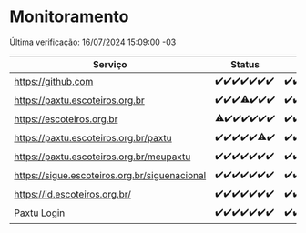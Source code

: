 # Monitoramento

Última verificação: 16/07/2024 15:09:00 -03

|Serviço|Status|Últimas 24h|
|---|---|---|
|https://github.com|<span title="2024-07-09: OK=24">✔️</span><span title="2024-07-10: OK=24">✔️</span><span title="2024-07-11: OK=24">✔️</span><span title="2024-07-12: OK=24">✔️</span><span title="2024-07-13: OK=24">✔️</span><span title="2024-07-14: OK=23">✔️</span><span title="2024-07-15: OK=17">✔️</span>|<span title="15/07/2024 15:09:00 -03 : 200">✔️</span><span title="15/07/2024 16:04:00 -03 : 200">✔️</span><span title="15/07/2024 17:07:00 -03 : 200">✔️</span><span title="15/07/2024 18:07:00 -03 : 200">✔️</span><span title="15/07/2024 19:07:00 -03 : 200">✔️</span><span title="15/07/2024 20:08:00 -03 : 200">✔️</span><span title="15/07/2024 21:34:00 -03 : 200">✔️</span><span title="15/07/2024 22:58:00 -03 : 200">✔️</span><span title="15/07/2024 23:31:00 -03 : 200">✔️</span><span title="16/07/2024 00:10:00 -03 : 200">✔️</span><span title="16/07/2024 01:09:00 -03 : 200">✔️</span><span title="16/07/2024 02:07:00 -03 : 200">✔️</span><span title="16/07/2024 03:10:00 -03 : 200">✔️</span><span title="16/07/2024 04:07:00 -03 : 200">✔️</span><span title="16/07/2024 05:10:00 -03 : 200">✔️</span><span title="16/07/2024 06:08:00 -03 : 200">✔️</span><span title="16/07/2024 07:06:00 -03 : 200">✔️</span><span title="16/07/2024 08:07:00 -03 : 200">✔️</span><span title="16/07/2024 09:12:00 -03 : 200">✔️</span><span title="16/07/2024 10:05:00 -03 : 200">✔️</span><span title="16/07/2024 11:07:00 -03 : 200">✔️</span><span title="16/07/2024 12:06:00 -03 : 200">✔️</span><span title="16/07/2024 13:07:00 -03 : 200">✔️</span><span title="16/07/2024 14:06:00 -03 : 200">✔️</span><span title="16/07/2024 15:09:00 -03 : 200">✔️</span>|
|https://paxtu.escoteiros.org.br|<span title="2024-07-09: OK=24">✔️</span><span title="2024-07-10: OK=24">✔️</span><span title="2024-07-11: OK=24">✔️</span><span title="2024-07-12: OK=23, Falhas=1">⚠️</span><span title="2024-07-13: OK=24">✔️</span><span title="2024-07-14: OK=23">✔️</span><span title="2024-07-15: OK=17">✔️</span>|<span title="15/07/2024 15:09:00 -03 : 200">✔️</span><span title="15/07/2024 16:04:00 -03 : 200">✔️</span><span title="15/07/2024 17:07:00 -03 : 200">✔️</span><span title="15/07/2024 18:07:00 -03 : 200">✔️</span><span title="15/07/2024 19:07:00 -03 : 200">✔️</span><span title="15/07/2024 20:08:00 -03 : 200">✔️</span><span title="15/07/2024 21:34:00 -03 : 200">✔️</span><span title="15/07/2024 22:58:00 -03 : 200">✔️</span><span title="15/07/2024 23:31:00 -03 : 200">✔️</span><span title="16/07/2024 00:10:00 -03 : 200">✔️</span><span title="16/07/2024 01:09:00 -03 : 200">✔️</span><span title="16/07/2024 02:07:00 -03 : 200">✔️</span><span title="16/07/2024 03:10:00 -03 : 200">✔️</span><span title="16/07/2024 04:07:00 -03 : 200">✔️</span><span title="16/07/2024 05:10:00 -03 : 200">✔️</span><span title="16/07/2024 06:08:00 -03 : 200">✔️</span><span title="16/07/2024 07:06:00 -03 : 200">✔️</span><span title="16/07/2024 08:07:00 -03 : 200">✔️</span><span title="16/07/2024 09:12:00 -03 : 200">✔️</span><span title="16/07/2024 10:05:00 -03 : 200">✔️</span><span title="16/07/2024 11:07:00 -03 : 200">✔️</span><span title="16/07/2024 12:06:00 -03 : 200">✔️</span><span title="16/07/2024 13:07:00 -03 : 200">✔️</span><span title="16/07/2024 14:06:00 -03 : 200">✔️</span><span title="16/07/2024 15:09:00 -03 : 200">✔️</span>|
|https://escoteiros.org.br|<span title="2024-07-09: OK=22, Falhas=2">⚠️</span><span title="2024-07-10: OK=24">✔️</span><span title="2024-07-11: OK=24">✔️</span><span title="2024-07-12: OK=24">✔️</span><span title="2024-07-13: OK=24">✔️</span><span title="2024-07-14: OK=23">✔️</span><span title="2024-07-15: OK=17">✔️</span>|<span title="15/07/2024 15:09:00 -03 : 200">✔️</span><span title="15/07/2024 16:04:00 -03 : 200">✔️</span><span title="15/07/2024 17:07:00 -03 : 200">✔️</span><span title="15/07/2024 18:07:00 -03 : 200">✔️</span><span title="15/07/2024 19:07:00 -03 : 200">✔️</span><span title="15/07/2024 20:08:00 -03 : 200">✔️</span><span title="15/07/2024 21:34:00 -03 : 200">✔️</span><span title="15/07/2024 22:58:00 -03 : 200">✔️</span><span title="15/07/2024 23:31:00 -03 : 200">✔️</span><span title="16/07/2024 00:10:00 -03 : 200">✔️</span><span title="16/07/2024 01:09:00 -03 : 200">✔️</span><span title="16/07/2024 02:07:00 -03 : 200">✔️</span><span title="16/07/2024 03:10:00 -03 : 200">✔️</span><span title="16/07/2024 04:07:00 -03 : 200">✔️</span><span title="16/07/2024 05:10:00 -03 : 200">✔️</span><span title="16/07/2024 06:08:00 -03 : 200">✔️</span><span title="16/07/2024 07:06:00 -03 : 200">✔️</span><span title="16/07/2024 08:07:00 -03 : 200">✔️</span><span title="16/07/2024 09:12:00 -03 : 200">✔️</span><span title="16/07/2024 10:05:00 -03 : 200">✔️</span><span title="16/07/2024 11:07:00 -03 : 200">✔️</span><span title="16/07/2024 12:06:00 -03 : 200">✔️</span><span title="16/07/2024 13:07:00 -03 : 200">✔️</span><span title="16/07/2024 14:06:00 -03 : 200">✔️</span><span title="16/07/2024 15:09:00 -03 : 200">✔️</span>|
|https://paxtu.escoteiros.org.br/paxtu|<span title="2024-07-09: OK=24">✔️</span><span title="2024-07-10: OK=24">✔️</span><span title="2024-07-11: OK=24">✔️</span><span title="2024-07-12: OK=24">✔️</span><span title="2024-07-13: OK=24">✔️</span><span title="2024-07-14: OK=22, Falhas=1">⚠️</span><span title="2024-07-15: OK=17">✔️</span>|<span title="15/07/2024 15:09:00 -03 : 200">✔️</span><span title="15/07/2024 16:04:00 -03 : 200">✔️</span><span title="15/07/2024 17:07:00 -03 : 200">✔️</span><span title="15/07/2024 18:07:00 -03 : 200">✔️</span><span title="15/07/2024 19:07:00 -03 : 200">✔️</span><span title="15/07/2024 20:08:00 -03 : 200">✔️</span><span title="15/07/2024 21:34:00 -03 : 200">✔️</span><span title="15/07/2024 22:58:00 -03 : 200">✔️</span><span title="15/07/2024 23:31:00 -03 : 200">✔️</span><span title="16/07/2024 00:10:00 -03 : 200">✔️</span><span title="16/07/2024 01:09:00 -03 : 200">✔️</span><span title="16/07/2024 02:07:00 -03 : 200">✔️</span><span title="16/07/2024 03:10:00 -03 : 200">✔️</span><span title="16/07/2024 04:07:00 -03 : 200">✔️</span><span title="16/07/2024 05:10:00 -03 : 200">✔️</span><span title="16/07/2024 06:08:00 -03 : 200">✔️</span><span title="16/07/2024 07:06:00 -03 : 200">✔️</span><span title="16/07/2024 08:07:00 -03 : 200">✔️</span><span title="16/07/2024 09:12:00 -03 : 200">✔️</span><span title="16/07/2024 10:05:00 -03 : 200">✔️</span><span title="16/07/2024 11:07:00 -03 : 200">✔️</span><span title="16/07/2024 12:06:00 -03 : 200">✔️</span><span title="16/07/2024 13:07:00 -03 : 200">✔️</span><span title="16/07/2024 14:06:00 -03 : 200">✔️</span><span title="16/07/2024 15:09:00 -03 : 200">✔️</span>|
|https://paxtu.escoteiros.org.br/meupaxtu|<span title="2024-07-09: OK=24">✔️</span><span title="2024-07-10: OK=24">✔️</span><span title="2024-07-11: OK=24">✔️</span><span title="2024-07-12: OK=24">✔️</span><span title="2024-07-13: OK=24">✔️</span><span title="2024-07-14: OK=23">✔️</span><span title="2024-07-15: OK=17">✔️</span>|<span title="15/07/2024 15:09:00 -03 : 200">✔️</span><span title="15/07/2024 16:04:00 -03 : 200">✔️</span><span title="15/07/2024 17:07:00 -03 : 200">✔️</span><span title="15/07/2024 18:07:00 -03 : 200">✔️</span><span title="15/07/2024 19:07:00 -03 : 200">✔️</span><span title="15/07/2024 20:08:00 -03 : 200">✔️</span><span title="15/07/2024 21:34:00 -03 : 200">✔️</span><span title="15/07/2024 22:58:00 -03 : 200">✔️</span><span title="15/07/2024 23:31:00 -03 : 200">✔️</span><span title="16/07/2024 00:10:00 -03 : 200">✔️</span><span title="16/07/2024 01:09:00 -03 : 200">✔️</span><span title="16/07/2024 02:07:00 -03 : 200">✔️</span><span title="16/07/2024 03:10:00 -03 : 200">✔️</span><span title="16/07/2024 04:07:00 -03 : 200">✔️</span><span title="16/07/2024 05:10:00 -03 : 200">✔️</span><span title="16/07/2024 06:08:00 -03 : 200">✔️</span><span title="16/07/2024 07:06:00 -03 : 200">✔️</span><span title="16/07/2024 08:07:00 -03 : 200">✔️</span><span title="16/07/2024 09:12:00 -03 : 200">✔️</span><span title="16/07/2024 10:05:00 -03 : 200">✔️</span><span title="16/07/2024 11:07:00 -03 : 200">✔️</span><span title="16/07/2024 12:06:00 -03 : 200">✔️</span><span title="16/07/2024 13:07:00 -03 : 200">✔️</span><span title="16/07/2024 14:06:00 -03 : 200">✔️</span><span title="16/07/2024 15:09:00 -03 : 200">✔️</span>|
|https://sigue.escoteiros.org.br/siguenacional|<span title="2024-07-09: OK=24">✔️</span><span title="2024-07-10: OK=24">✔️</span><span title="2024-07-11: OK=24">✔️</span><span title="2024-07-12: OK=24">✔️</span><span title="2024-07-13: OK=24">✔️</span><span title="2024-07-14: OK=23">✔️</span><span title="2024-07-15: OK=17">✔️</span>|<span title="15/07/2024 15:09:00 -03 : 200">✔️</span><span title="15/07/2024 16:04:00 -03 : 200">✔️</span><span title="15/07/2024 17:07:00 -03 : 200">✔️</span><span title="15/07/2024 18:07:00 -03 : 200">✔️</span><span title="15/07/2024 19:07:00 -03 : 200">✔️</span><span title="15/07/2024 20:08:00 -03 : 200">✔️</span><span title="15/07/2024 21:34:00 -03 : 200">✔️</span><span title="15/07/2024 22:58:00 -03 : 200">✔️</span><span title="15/07/2024 23:31:00 -03 : 200">✔️</span><span title="16/07/2024 00:10:00 -03 : 200">✔️</span><span title="16/07/2024 01:09:00 -03 : 200">✔️</span><span title="16/07/2024 02:07:00 -03 : 200">✔️</span><span title="16/07/2024 03:10:00 -03 : 200">✔️</span><span title="16/07/2024 04:07:00 -03 : 200">✔️</span><span title="16/07/2024 05:10:00 -03 : 200">✔️</span><span title="16/07/2024 06:08:00 -03 : 200">✔️</span><span title="16/07/2024 07:06:00 -03 : 200">✔️</span><span title="16/07/2024 08:07:00 -03 : 200">✔️</span><span title="16/07/2024 09:12:00 -03 : 200">✔️</span><span title="16/07/2024 10:05:00 -03 : 200">✔️</span><span title="16/07/2024 11:07:00 -03 : 200">✔️</span><span title="16/07/2024 12:06:00 -03 : 200">✔️</span><span title="16/07/2024 13:07:00 -03 : 200">✔️</span><span title="16/07/2024 14:06:00 -03 : 200">✔️</span><span title="16/07/2024 15:09:00 -03 : 200">✔️</span>|
|https://id.escoteiros.org.br/|<span title="2024-07-09: OK=24">✔️</span><span title="2024-07-10: OK=24">✔️</span><span title="2024-07-11: OK=24">✔️</span><span title="2024-07-12: OK=24">✔️</span><span title="2024-07-13: OK=24">✔️</span><span title="2024-07-14: OK=23">✔️</span><span title="2024-07-15: OK=17">✔️</span>|<span title="15/07/2024 15:09:00 -03 : 200">✔️</span><span title="15/07/2024 16:04:00 -03 : 200">✔️</span><span title="15/07/2024 17:07:00 -03 : 200">✔️</span><span title="15/07/2024 18:07:00 -03 : 200">✔️</span><span title="15/07/2024 19:07:00 -03 : 200">✔️</span><span title="15/07/2024 20:08:00 -03 : 200">✔️</span><span title="15/07/2024 21:34:00 -03 : 200">✔️</span><span title="15/07/2024 22:58:00 -03 : 200">✔️</span><span title="15/07/2024 23:31:00 -03 : 200">✔️</span><span title="16/07/2024 00:10:00 -03 : 200">✔️</span><span title="16/07/2024 01:09:00 -03 : 200">✔️</span><span title="16/07/2024 02:07:00 -03 : 200">✔️</span><span title="16/07/2024 03:10:00 -03 : 200">✔️</span><span title="16/07/2024 04:07:00 -03 : 200">✔️</span><span title="16/07/2024 05:10:00 -03 : 200">✔️</span><span title="16/07/2024 06:09:00 -03 : 200">✔️</span><span title="16/07/2024 07:06:00 -03 : 200">✔️</span><span title="16/07/2024 08:07:00 -03 : 200">✔️</span><span title="16/07/2024 09:12:00 -03 : 200">✔️</span><span title="16/07/2024 10:05:00 -03 : 200">✔️</span><span title="16/07/2024 11:07:00 -03 : 200">✔️</span><span title="16/07/2024 12:06:00 -03 : 200">✔️</span><span title="16/07/2024 13:07:00 -03 : 200">✔️</span><span title="16/07/2024 14:06:00 -03 : 200">✔️</span><span title="16/07/2024 15:09:00 -03 : 200">✔️</span>|
|Paxtu Login|<span title="2024-07-09: OK=24">✔️</span><span title="2024-07-10: OK=24">✔️</span><span title="2024-07-11: OK=24">✔️</span><span title="2024-07-12: OK=24">✔️</span><span title="2024-07-13: OK=24">✔️</span><span title="2024-07-14: OK=23">✔️</span><span title="2024-07-15: OK=17">✔️</span>|<span title="15/07/2024 15:09:00 -03 : 200">✔️</span><span title="15/07/2024 16:04:00 -03 : 200">✔️</span><span title="15/07/2024 17:07:00 -03 : 200">✔️</span><span title="15/07/2024 18:07:00 -03 : 200">✔️</span><span title="15/07/2024 19:07:00 -03 : 200">✔️</span><span title="15/07/2024 20:08:00 -03 : 200">✔️</span><span title="15/07/2024 21:34:00 -03 : 200">✔️</span><span title="15/07/2024 22:58:00 -03 : 200">✔️</span><span title="15/07/2024 23:31:00 -03 : 200">✔️</span><span title="16/07/2024 00:10:00 -03 : 200">✔️</span><span title="16/07/2024 01:09:00 -03 : 200">✔️</span><span title="16/07/2024 02:07:00 -03 : 200">✔️</span><span title="16/07/2024 03:10:00 -03 : 200">✔️</span><span title="16/07/2024 04:07:00 -03 : 200">✔️</span><span title="16/07/2024 05:10:00 -03 : 200">✔️</span><span title="16/07/2024 06:09:00 -03 : 200">✔️</span><span title="16/07/2024 07:06:00 -03 : 200">✔️</span><span title="16/07/2024 08:07:00 -03 : 200">✔️</span><span title="16/07/2024 09:12:00 -03 : 200">✔️</span><span title="16/07/2024 10:05:00 -03 : 200">✔️</span><span title="16/07/2024 11:07:00 -03 : 200">✔️</span><span title="16/07/2024 12:06:00 -03 : 200">✔️</span><span title="16/07/2024 13:07:00 -03 : 200">✔️</span><span title="16/07/2024 14:06:00 -03 : 200">✔️</span><span title="16/07/2024 15:09:00 -03 : 200">✔️</span>|
